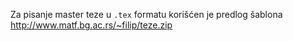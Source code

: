 Za pisanje master teze u `.tex` formatu korišćen je predlog šablona http://www.matf.bg.ac.rs/~filip/teze.zip 
